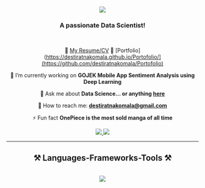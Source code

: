 <h1 align="center">
    <img src="https://readme-typing-svg.herokuapp.com/?font=Righteous&size=35&center=true&vCenter=true&width=500&height=70&duration=4000&lines=Hi+There!+👋;+I'm+Desti+Ratna+Komala!;" />
</h1>



<h3 align="center">A passionate Data Scientist!</h3>

<br>

<div align="center">
    
:paperclip: [My Resume/CV](https://github.com/destiratnakomala/destiratnakomala/blob/main/CV/Desti%20Ratna%20Komala_CV.pdf)
:pushpin: [Portfolio](https://destiratnakomala.github.io/Portofolio/](https://github.com/destiratnakomala/Portofolio)
 
 📖 I’m currently working on **GOJEK Mobile App Sentiment Analysis using Deep Learning**

 💬 Ask me about **Data Science... or anything [here]([https://github.com/salesp07/salesp07/issues](https://github.com/destiratnakomala/destiratnakomala/issues))**
 
 :envelope_with_arrow: How to reach me: **destiratnakomala@gmail.com**

 ⚡ Fun fact **OnePiece is the most sold manga of all time**
 
 </div>
 
<div align="center"> 
  <a href="mailto:destiratnakomala@gmail.com">
    <img src="https://img.shields.io/badge/Gmail-333333?style=for-the-badge&logo=gmail&logoColor=red" />
  </a>
  <a href="https://linkedin.com/in/destiratnakomala" target="_blank">
    <img src="https://img.shields.io/badge/LinkedIn-0077B5?style=for-the-badge&logo=linkedin&logoColor=white" target="_blank" />

  </a>

</div>

 <hr/>
 
<h2 align="center">⚒️ Languages-Frameworks-Tools ⚒️</h2>
<br/>
<div align="center">
    <img src="https://skillicons.dev/icons?i=github,python,mysql,vscode,git" /><br>
</div>

<br/>

